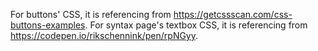For buttons' CSS, it is referencing from https://getcssscan.com/css-buttons-examples.
For syntax page's textbox CSS, it is referencing from https://codepen.io/rikschennink/pen/rpNGyy.
